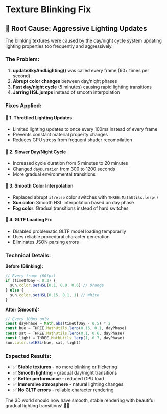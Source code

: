 # Texture Blinking Fix

## 🎯 **Root Cause: Aggressive Lighting Updates**

The blinking textures were caused by the day/night cycle system updating lighting properties too frequently and aggressively.

### **The Problem:**

1. **updateSkyAndLighting()** was called every frame (60+ times per second)
2. **Abrupt color changes** between day/night phases
3. **Fast day/night cycle** (5 minutes) causing rapid lighting transitions
4. **Jarring HSL jumps** instead of smooth interpolation

### **Fixes Applied:**

#### 🔧 **1. Throttled Lighting Updates**
- Limited lighting updates to once every 100ms instead of every frame
- Prevents constant material property changes
- Reduces GPU stress from frequent shader recompilation

#### 🔧 **2. Slower Day/Night Cycle**
- Increased cycle duration from 5 minutes to 20 minutes
- Changed `dayDuration` from 300 to 1200 seconds
- More gradual environmental transitions

#### 🔧 **3. Smooth Color Interpolation**
- Replaced abrupt `if/else` color switches with `THREE.MathUtils.lerp()`
- **Sun color**: Smooth HSL interpolation based on day phase
- **Fog color**: Gradual transitions instead of hard switches

#### 🔧 **4. GLTF Loading Fix**
- Disabled problematic GLTF model loading temporarily
- Uses reliable procedural character generation
- Eliminates JSON parsing errors

### **Technical Details:**

**Before (Blinking):**
```javascript
// Every frame (60fps)
if (timeOfDay < 0.3) {
  sun.color.setHSL(0.1, 0.8, 0.6) // Orange
} else {
  sun.color.setHSL(0.15, 0.1, 1) // White
}
```

**After (Smooth):**
```javascript
// Every 100ms only
const dayPhase = Math.abs(timeOfDay - 0.5) * 2
const hue = THREE.MathUtils.lerp(0.15, 0.1, dayPhase)
const sat = THREE.MathUtils.lerp(0.1, 0.6, dayPhase)
const light = THREE.MathUtils.lerp(1, 0.7, dayPhase)
sun.color.setHSL(hue, sat, light)
```

### **Expected Results:**

- ✅ **Stable textures** - no more blinking or flickering
- ✅ **Smooth lighting** - gradual day/night transitions
- ✅ **Better performance** - reduced GPU load
- ✅ **Immersive atmosphere** - natural lighting changes
- ✅ **No GLTF errors** - reliable character rendering

The 3D world should now have smooth, stable rendering with beautiful gradual lighting transitions! 🌅✨